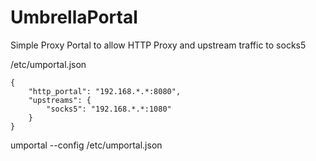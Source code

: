 # UmbrellaPortal
Simple Proxy Portal to allow HTTP Proxy and upstream traffic to socks5

/etc/umportal.json
```
{
    "http_portal": "192.168.*.*:8080",
    "upstreams": {
        "socks5": "192.168.*.*:1080"
    }
}
```

umportal --config /etc/umportal.json


